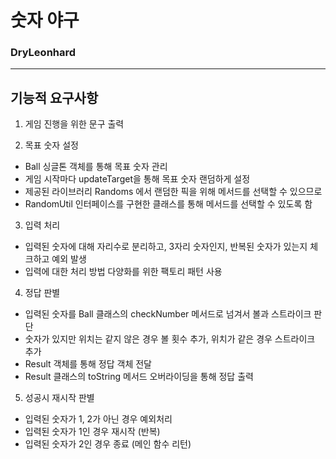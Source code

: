 # 숫자 야구

### DryLeonhard

---
## 기능적 요구사항

1. 게임 진행을 위한 문구 출력

2. 목표 숫자 설정
- Ball 싱글톤 객체를 통해 목표 숫자 관리
- 게임 시작마다 updateTarget을 통해 목표 숫자 랜덤하게 설정
- 제공된 라이브러리 Randoms 에서 랜덤한 픽을 위해 메서드를 선택할 수 있으므로
- RandomUtil 인터페이스를 구현한 클래스를 통해 메서드를 선택할 수 있도록 함

3. 입력 처리
- 입력된 숫자에 대해 자리수로 분리하고, 3자리 숫자인지, 반복된 숫자가 있는지 체크하고 예외 발생
- 입력에 대한 처리 방법 다양화를 위한 팩토리 패턴 사용

4. 정답 판별
- 입력된 숫자를 Ball 클래스의 checkNumber 메서드로 넘겨서 볼과 스트라이크 판단
- 숫자가 있지만 위치는 같지 않은 경우 볼 횟수 추가, 위치가 같은 경우 스트라이크 추가
- Result 객체를 통해 정답 객체 전달
- Result 클래스의 toString 메서드 오버라이딩을 통해 정답 출력

5. 성공시 재시작 판별
- 입력된 숫자가 1, 2가 아닌 경우 예외처리
- 입력된 숫자가 1인 경우 재시작 (반복)
- 입력된 숫자가 2인 경우 종료 (메인 함수 리턴)